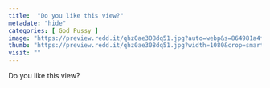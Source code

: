 ```yaml
---
title:  "Do you like this view?"
metadate: "hide"
categories: [ God Pussy ]
image: "https://preview.redd.it/qhz0ae308dq51.jpg?auto=webp&s=864981a4f0b78a1610121683c5c646c19112dabe"
thumb: "https://preview.redd.it/qhz0ae308dq51.jpg?width=1080&crop=smart&auto=webp&s=c2d6fc2fe9dd10d240d9eb115fc716091412a864"
visit: ""
---
```

Do you like this view?
